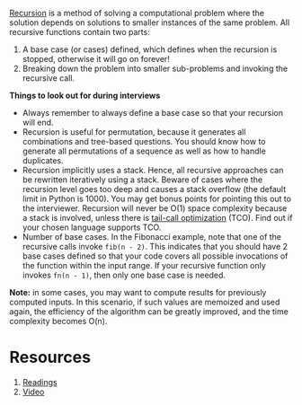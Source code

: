 [Recursion](https://www.techinterviewhandbook.org/algorithms/recursion/) is a method of solving a computational problem where the solution depends on solutions to smaller instances of the same problem.
All recursive functions contain two parts:
1.  A base case (or cases) defined, which defines when the recursion is stopped, otherwise it will go on forever!
2.  Breaking down the problem into smaller sub-problems and invoking the recursive call.

**Things to look out for during interviews**
-   Always remember to always define a base case so that your recursion will end.
-   Recursion is useful for permutation, because it generates all combinations and tree-based questions. You should know how to generate all permutations of a sequence as well as how to handle duplicates.
-   Recursion implicitly uses a stack. Hence, all recursive approaches can be rewritten iteratively using a stack. Beware of cases where the recursion level goes too deep and causes a stack overflow (the default limit in Python is 1000). You may get bonus points for pointing this out to the interviewer. Recursion will never be O(1) space complexity because a stack is involved, unless there is [tail-call optimization](https://stackoverflow.com/questions/310974/what-is-tail-call-optimization) (TCO). Find out if your chosen language supports TCO.
-   Number of base cases. In the Fibonacci example, note that one of the recursive calls invoke `fib(n - 2)`. This indicates that you should have 2 base cases defined so that your code covers all possible invocations of the function within the input range. If your recursive function only invokes `fn(n - 1)`, then only one base case is needed.

**Note:** in some cases, you may want to compute results for previously computed inputs. In this scenario, if such values are memoized and used again, the efficiency of the algorithm can be greatly improved, and the time complexity becomes O(n).

# Resources
1. [Readings](https://www.cs.utah.edu/~germain/PPS/Topics/recursion.html)
2. [Video](https://www.coursera.org/lecture/programming-languages/tail-recursion-YZic1)
